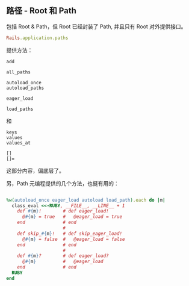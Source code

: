 ## 路径 - Root 和 Path

包括 Root & Path，但 Root 已经封装了 Path, 并且只有 Root 对外提供接口。

```ruby
Rails.application.paths
```

提供方法：

```
add

all_paths

autoload_once
autoload_paths

eager_load

load_paths
```

和

```
keys
values
values_at

[]
[]=
```

这部分内容，偏底层了。

另，Path 元编程提供的几个方法，也挺有用的：

```ruby

%w(autoload_once eager_load autoload load_path).each do |m|
  class_eval <<-RUBY, __FILE__, __LINE__ + 1
    def #{m}!        # def eager_load!
      @#{m} = true   #   @eager_load = true
    end              # end
                     #
    def skip_#{m}!   # def skip_eager_load!
      @#{m} = false  #   @eager_load = false
    end              # end
                     #
    def #{m}?        # def eager_load?
      @#{m}          #   @eager_load
    end              # end
  RUBY
end
```
